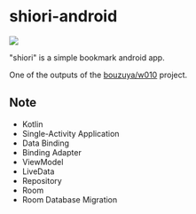 # shiori-android

![](https://user-images.githubusercontent.com/1221346/67254841-3dd56380-f4ba-11e9-8abc-b3e5b6e56b37.png)

"shiori" is a simple bookmark android app.

One of the outputs of the [bouzuya/w010][] project.

## Note

- Kotlin
- Single-Activity Application
- Data Binding
- Binding Adapter
- ViewModel
- LiveData
- Repository
- Room
- Room Database Migration

[bouzuya/w010]: https://github.com/bouzuya/w010
